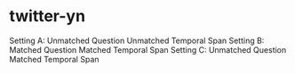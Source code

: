 # twitter-yn
Setting A: Unmatched Question Unmatched Temporal Span
Setting B: Matched Question Matched Temporal Span
Setting C: Unmatched Question Matched Temporal Span
